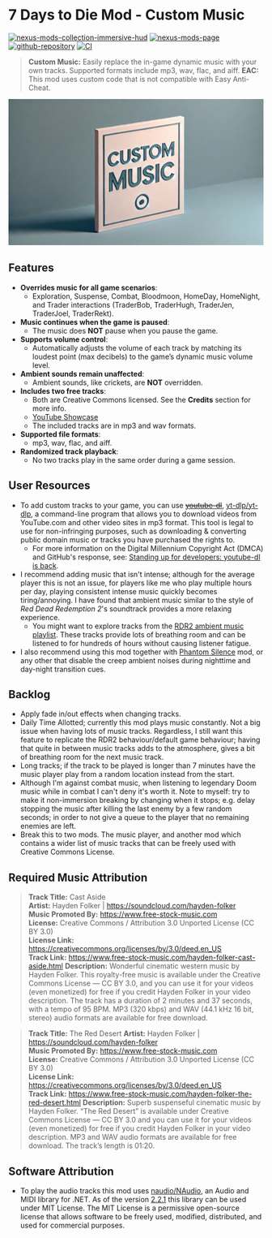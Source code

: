 # 7 Days to Die Mod - Custom Music
[![nexus-mods-collection-immersive-hud](https://img.shields.io/badge/Nexus%20Mods%20Collection-Immersive%20HUD%20-orange?style=flat-square&logo=spinrilla)](https://next.nexusmods.com/7daystodie/collections/epfqzi) [![nexus-mods-page](https://img.shields.io/badge/Nexus%20Mod-Custom%20Music%20-orange?style=flat-square&logo=spinrilla)](https://www.nexusmods.com/7daystodie/mods/6035) [![github-repository](https://img.shields.io/badge/GitHub-Repository-green?style=flat-square&logo=github)](https://github.com/rdok/7dtd_mod_custom_music) [![CI](https://github.com/rdok/7dtd_mod_custom_music/actions/workflows/ci.yml/badge.svg)](https://github.com/rdok/7dtd_mod_custom_music/actions/workflows/ci.yml)

> **Custom Music:** Easily replace the in-game dynamic music with your own tracks. Supported formats include mp3, wav, flac, and aiff.
> **EAC:** This mod uses custom code that is not compatible with Easy Anti-Cheat.

[![Showcase](https://github.com/rdok/7dtd_mod_custom_music/blob/main/documentation/showcase.jpg?raw=true)](https://www.nexusmods.com/7daystodie/mods/6035)

## Features

- **Overrides music for all game scenarios**:
  - Exploration, Suspense, Combat, Bloodmoon, HomeDay, HomeNight, and Trader interactions (TraderBob, TraderHugh, TraderJen, TraderJoel, TraderRekt).
- **Music continues when the game is paused**:
  - The music does **NOT** pause when you pause the game.
- **Supports volume control**:
  - Automatically adjusts the volume of each track by matching its loudest point (max decibels) to the game’s dynamic music volume level.
- **Ambient sounds remain unaffected**:
  - Ambient sounds, like crickets, are **NOT** overridden.
- **Includes two free tracks**:
  - Both are Creative Commons licensed. See the **Credits** section for more info.
  - [YouTube Showcase](https://www.nexusmods.com/7daystodie/mods/6035?tab=videos#lg=2&slide=0)
  - The included tracks are in mp3 and wav formats.
- **Supported file formats**:
  - mp3, wav, flac, and aiff.
- **Randomized track playback**:
  - No two tracks play in the same order during a game session.

## User Resources
- To add custom tracks to your game, you can use ~~[youtube-dl](https://github.com/ytdl-org/youtube-dl)~~, [yt-dlp/yt-dlp](https://github.com/yt-dlp/yt-dlp), a command-line program that allows you to download videos from YouTube.com and other video sites in mp3 format. This tool is legal to use for non-infringing purposes, such as downloading & converting public domain music or tracks you have purchased the rights to.
  - For more information on the Digital Millennium Copyright Act (DMCA) and GitHub's response, see: [Standing up for developers: youtube-dl is back](https://github.blog/news-insights/policy-news-and-insights/standing-up-for-developers-youtube-dl-is-back/).
- I recommend adding music that isn't intense; although for the average player this is not an issue, for players like me who play multiple hours per day, playing consistent intense music quickly becomes tiring/annoying. I have found that ambient music similar to the style of *Red Dead Redemption 2*'s soundtrack provides a more relaxing experience.
  - You might want to explore tracks from the [RDR2 ambient music playlist](https://www.youtube.com/playlist?list=PLeZn0JLtzRu2hHLf8EWbWkaZFWeCp3wrf). These tracks provide lots of breathing room and can be listened to for hundreds of hours without causing listener fatigue.
- I also recommend using this mod together with [Phantom Silence](https://www.nexusmods.com/7daystodie/mods/5749) mod, or any other that disable the creep ambient noises during nighttime and day-night transition cues. 
  
## Backlog
- Apply fade in/out effects when changing tracks.
- Daily Time Allotted; currently this mod plays music constantly. Not a big issue when having lots of music tracks. Regardless, I still want this feature to replicate the RDR2 behaviour/default game behaviour; having that quite in between music tracks adds to the atmosphere, gives a bit of breathing room for the next music track.
- Long tracks; if the track to be played is longer than 7 minutes have the music player play from a random location instead from the start.
- Although I'm against combat music, when listening to legendary Doom music while in combat I can't deny it's worth it. Note to myself: try to make it non-immersion breaking by changing when it stops; e.g. delay stopping the music after killing the last enemy by a few random seconds; in order to not give a queue to the player that no remaining enemies are left.
- Break this to two mods. The music player, and another mod which contains a wider list of music tracks that can be freely used with Creative Commons License.

## Required Music Attribution

> **Track Title:** Cast Aside  
> **Artist:** Hayden Folker | https://soundcloud.com/hayden-folker  
> **Music Promoted By:** https://www.free-stock-music.com  
> **License:** Creative Commons / Attribution 3.0 Unported License (CC BY 3.0)  
> **License Link:** https://creativecommons.org/licenses/by/3.0/deed.en_US  
> **Track Link:** https://www.free-stock-music.com/hayden-folker-cast-aside.html
> **Description:** Wonderful cinematic western music by Hayden Folker. This royalty-free music is available under the Creative Commons License — CC BY 3.0, and you can use it for your videos (even monetized) for free if you credit Hayden Folker in your video description. The track has a duration of 2 minutes and 37 seconds, with a tempo of 95 BPM. MP3 (320 kbps) and WAV (44.1 kHz 16 bit, stereo) audio formats are available for free download.
 

> **Track Title:** The Red Desert
> **Artist:** Hayden Folker | https://soundcloud.com/hayden-folker  
> **Music Promoted By:** https://www.free-stock-music.com  
> **License:** Creative Commons / Attribution 3.0 Unported License (CC BY 3.0)  
> **License Link:** https://creativecommons.org/licenses/by/3.0/deed.en_US  
> **Track Link:** https://www.free-stock-music.com/hayden-folker-the-red-desert.html
> **Description:** Superb suspenseful cinematic music by Hayden Folker. “The Red Desert” is available under Creative Commons License — CC BY 3.0  and you can use it for your videos (even monetized) for free if you credit Hayden Folker  in your video description. MP3 and WAV audio formats are available for free download. The track’s length is 01:20.

## Software Attribution
- To play the audio tracks this mod uses [naudio/NAudio](https://github.com/naudio/NAudio), an Audio and MIDI library for .NET. As of the version [2.2.1](https://github.com/naudio/NAudio/releases/tag/v2.2.1) this library can be used under MIT License. The MIT License is a permissive open-source license that allows software to be freely used, modified, distributed, and used for commercial purposes.

